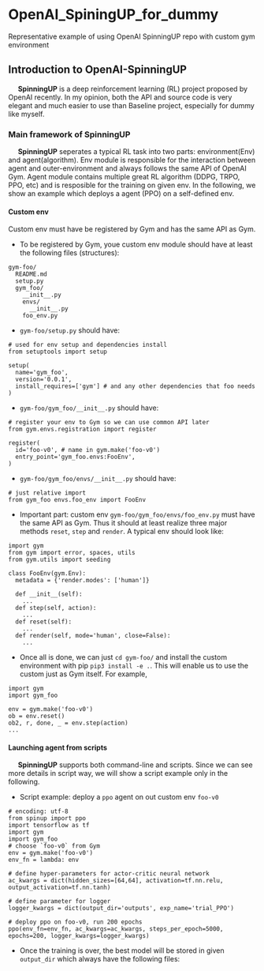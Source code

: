 # OpenAI_SpiningUP_for_dummy
Representative example of using OpenAI SpinningUP repo with custom gym environment

## Introduction to OpenAI-SpinningUP
&#160;&#160;&#160;&#160; **SpinningUP** is a deep reinforcement learning (RL) project proposed by OpenAI recently. In my opinion, both the API and source code is very elegant and much easier to use than Baseline project, especially for dummy like myself.

### Main framework of SpinningUP
&#160;&#160;&#160;&#160; **SpinningUP** seperates a typical RL task into two parts: environment(Env) and agent(algorithm). Env module is responsible for the interaction between agent and outer-environment and always follows the same API of OpenAI Gym. Agent module contains multiple great RL algorithm (DDPG, TRPO, PPO, etc) and is resposible for the training on given env. In the following, we show an example which deploys a agent (PPO) on a self-defined env.

#### Custom env
Custom env must have be registered by Gym and has the same API as Gym.
+ To be registered by Gym, youe custom env module should have at least the following files (structures):
```
gym-foo/
  README.md
  setup.py
  gym_foo/
    __init__.py
    envs/
      __init__.py
    foo_env.py
```
+ `gym-foo/setup.py` should have:
```
# used for env setup and dependencies install
from setuptools import setup

setup(
  name='gym_foo',
  version='0.0.1',
  install_requires=['gym'] # and any other dependencies that foo needs
)
```
+ `gym-foo/gym_foo/__init__.py` should have:
```
# register your env to Gym so we can use common API later
from gym.envs.registration import register

register(
  id='foo-v0', # name in gym.make('foo-v0')
  entry_point='gym_foo.envs:FooEnv',
)
```
+ `gym-foo/gym_foo/envs/__init__.py` should have:
```
# just relative import
from gym_foo envs.foo_env import FooEnv
```
+ Important part: custom env `gym-foo/gym_foo/envs/foo_env.py` must have the same API as Gym. Thus it should at least realize three major methods `reset`, `step` and `render`. A typical env should look like:
```
import gym
from gym import error, spaces, utils
from gym.utils import seeding

class FooEnv(gym.Env):
  metadata = {'render.modes': ['human']}

  def __init__(self):
    ...
  def step(self, action):
    ...
  def reset(self):
    ...
  def render(self, mode='human', close=False):
    ...
```
+ Once all is done, we can just `cd gym-foo/` and install the custom environment with pip `pip3 install -e .`. This will enable us to use the custom just as Gym itself. For example,
```
import gym
import gym_foo

env = gym.make('foo-v0')
ob = env.reset()
ob2, r, done, _ = env.step(action)
...
```

#### Launching agent from scripts
&#160;&#160;&#160;&#160; **SpinningUP** supports both command-line and scripts. Since we can see more details in script way, we will show a script example only in the following.
+ Script example: deploy a `ppo` agent on out custom env `foo-v0`
```
# encoding: utf-8
from spinup import ppo
import tensorflow as tf
import gym
import gym_foo
# choose `foo-v0` from Gym
env = gym.make('foo-v0')
env_fn = lambda: env

# define hyper-parameters for actor-critic neural network
ac_kwargs = dict(hidden_sizes=[64,64], activation=tf.nn.relu, output_activation=tf.nn.tanh)

# define parameter for logger
logger_kwargs = dict(output_dir='outputs', exp_name='trial_PPO')

# deploy ppo on foo-v0, run 200 epochs
ppo(env_fn=env_fn, ac_kwargs=ac_kwargs, steps_per_epoch=5000, epochs=200, logger_kwargs=logger_kwargs)
```
+ Once the training is over, the best model will be stored in given `output_dir` which always have the following files:
```

```
